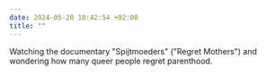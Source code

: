 ```yaml
---
date: 2024-05-20 10:42:54 +02:00
title: ""
---
```

Watching the documentary "Spijtmoeders" ("Regret Mothers") and wondering how many queer people regret parenthood.
